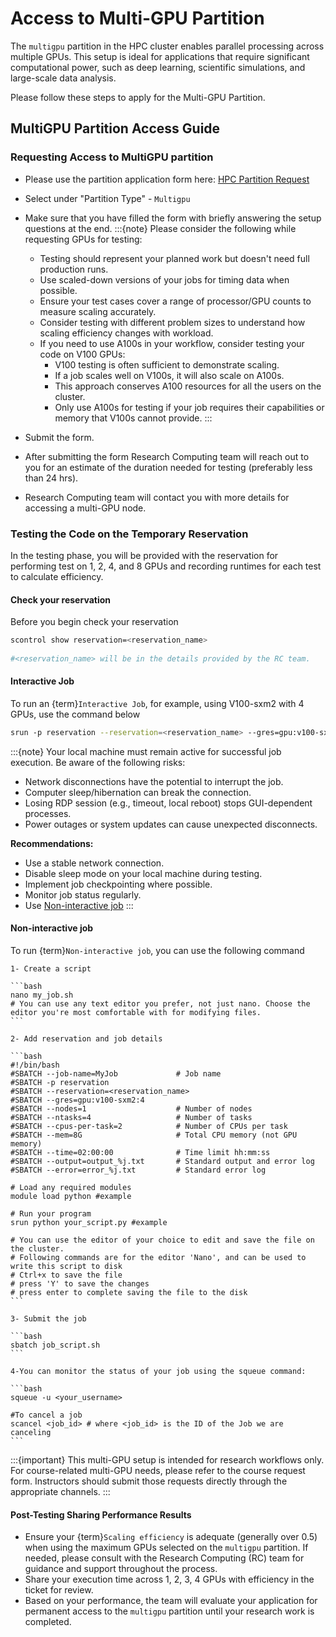 # Access to Multi-GPU Partition
The `multigpu` partition in the HPC cluster enables parallel processing across multiple GPUs. This setup is ideal for applications that require significant computational power, such as deep learning, scientific simulations, and large-scale data analysis.

Please follow these steps to apply for the Multi-GPU Partition.

## MultiGPU Partition Access Guide

### Requesting Access to MultiGPU partition

- Please use the partition application form here: [HPC Partition Request](https://bit.ly/NURC-PartitionAccess)
- Select under "Partition Type" - `Multigpu`
- Make sure that you have filled the form with briefly answering the setup questions at the end.
:::{note}
   Please consider the following while requesting GPUs for testing:
   - Testing should represent your planned work but doesn't need full production runs.
   - Use scaled-down versions of your jobs for timing data when possible.
   - Ensure your test cases cover a range of processor/GPU counts to measure scaling accurately.
   - Consider testing with different problem sizes to understand how scaling efficiency changes with workload.
   - If you need to use A100s in your workflow, consider testing your code on V100 GPUs:
     * V100 testing is often sufficient to demonstrate scaling.
     * If a job scales well on V100s, it will also scale on A100s.
     * This approach conserves A100 resources for all the users on the cluster.
     * Only use A100s for testing if your job requires their capabilities or memory that V100s cannot provide.
:::


- Submit the form.
- After submitting the form Research Computing team will reach out to you for an estimate of the duration needed for testing (preferably less than 24 hrs).
- Research Computing team will contact you with more details for accessing a multi-GPU node. 

### Testing the Code on the Temporary Reservation

In the testing phase, you will be provided with the reservation for performing test on 1, 2, 4, and 8 GPUs and recording runtimes for each test to calculate efficiency.

#### Check your reservation
    
Before you begin check your reservation
```bash
scontrol show reservation=<reservation_name>
    
#<reservation_name> will be in the details provided by the RC team.
```

#### Interactive Job
    
To run an {term}`Interactive Job`, for example, using V100-sxm2 with 4 GPUs, use the command below

```bash
srun -p reservation --reservation=<reservation_name> --gres=gpu:v100-sxm2:4 --time=24:00:00 -N 1 --pty /bin/bash
```

:::{note}
   Your local machine must remain active for successful job execution. Be aware of the following risks:
   - Network disconnections have the potential to interrupt the job.
   - Computer sleep/hibernation can break the connection.
   - Losing RDP session (e.g., timeout, local reboot) stops GUI-dependent processes.
   - Power outages or system updates can cause unexpected disconnects.

**Recommendations:**
   - Use a stable network connection.
   - Disable sleep mode on your local machine during testing.
   - Implement job checkpointing where possible.
   - Monitor job status regularly.
   - Use [Non-interactive job](https://rc-docs.northeastern.edu/en/latest/gpus/multigpu-partition-access.html#non-interactive-job)
:::

#### Non-interactive job

To run {term}`Non-interactive job`, you can use the following command
    
    1- Create a script
    
    ```bash
    nano my_job.sh 
    # You can use any text editor you prefer, not just nano. Choose the editor you're most comfortable with for modifying files. 
    ```
    
    2- Add reservation and job details
    
    ```bash
    #!/bin/bash
    #SBATCH --job-name=MyJob             # Job name
    #SBATCH -p reservation
    #SBATCH --reservation=<reservation_name>
    #SBATCH --gres=gpu:v100-sxm2:4
    #SBATCH --nodes=1                    # Number of nodes
    #SBATCH --ntasks=4                   # Number of tasks
    #SBATCH --cpus-per-task=2            # Number of CPUs per task
    #SBATCH --mem=8G                     # Total CPU memory (not GPU memory)
    #SBATCH --time=02:00:00              # Time limit hh:mm:ss
    #SBATCH --output=output_%j.txt       # Standard output and error log
    #SBATCH --error=error_%j.txt         # Standard error log
    
    # Load any required modules
    module load python #example
    
    # Run your program
    srun python your_script.py #example

    # You can use the editor of your choice to edit and save the file on the cluster.
    # Following commands are for the editor 'Nano', and can be used to write this script to disk
    # Ctrl+x to save the file 
    # press 'Y' to save the changes
    # press enter to complete saving the file to the disk
    ```
    
    3- Submit the job 
    
    ```bash
    sbatch job_script.sh
    ```
    
    4-You can monitor the status of your job using the squeue command:
    
    ```bash
    squeue -u <your_username>
    
    #To cancel a job
    scancel <job_id> # where <job_id> is the ID of the Job we are canceling
    ```

:::{important}
This multi-GPU setup is intended for research workflows only. For course-related multi-GPU needs, please refer to the course request form. Instructors should submit those requests directly through the appropriate channels.
:::

#### Post-Testing Sharing Performance Results

- Ensure your {term}`Scaling efficiency` is adequate (generally over 0.5) when using the maximum GPUs selected on the `multigpu` partition⁠. If needed, please consult with the Research Computing (RC) team for guidance and support throughout the process⁠.
- Share your execution time across 1, 2, 3, 4 GPUs with efficiency in the ticket for review.
- Based on your performance, the team will evaluate your application for permanent access to the `multigpu` partition until your research work is completed.

